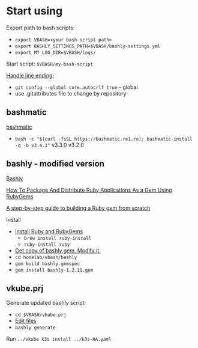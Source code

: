 # Start using

Export path to bash scripts:

* `export VBASH=<your bash script path>`
* `export BASHLY_SETTINGS_PATH=$VBASH/bashly-settings.yml`
* `export MY_LOG_DIR=$VBASH/logs/`

Start script: `$VBASH/my-bash-script`

[Handle line ending:](https://docs.github.com/en/get-started/git-basics/configuring-git-to-handle-line-endings)

* `git config --global core.autocrlf true` - global
* use .gitattributes file to change by repository

## bashmatic

[bashmatic](https://github.com/kigster/bashmatic?tab=readme-ov-file#installing-a-particular-version-or-a-branch)

* `bash -c "$(curl -fsSL https://bashmatic.re1.re); bashmatic-install -q -b v3.4.1"` v3.3.0 v3.2.0

## bashly - modified version

[Bashly](https://bashly.dev/)

[How To Package And Distribute Ruby Applications As a Gem Using RubyGems](https://www.digitalocean.com/community/tutorials/how-to-package-and-distribute-ruby-applications-as-a-gem-using-rubygems)

[A step-by-step guide to building a Ruby gem from scratch](https://www.honeybadger.io/blog/create-ruby-gem/)

Install

* [Install Ruby and RubyGems](https://www.ruby-lang.org/en/documentation/installation/)
  * `brew install ruby-install`
  * `ruby-install ruby`
* [Get copy of bashly gem. Modify it.](https://github.com/vladriabtsev/bashly)
* `cd homelab/vbash/bashly`
* `gem build bashly.gemspec`
* `gem install bashly-1.2.11.gem`

## vkube.prj

Generate updated bashly script:

* `cd $VBASH/vkube.prj`
* [Edit files](https://bashly.dev/)
* `bashly generate`

Run `../vkube k3s install ../k3s-HA.yaml`
